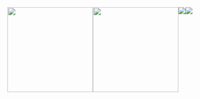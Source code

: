 
<!---Для подробной версии
[![Top Langs](https://github-readme-stats.vercel.app/api/top-langs/?username=acdemeg)](https://github.com/acdemeg/github-readme-stats)
-->

<div align="center">
  <div style="display: flex;">
    <img height="195vh" src="https://github-readme-stats.vercel.app/api/top-langs/?username=acdemeg&layout=compact#gh-light-mode-only" />
    <img height="195vh" src="https://github-readme-stats.vercel.app/api/top-langs/?username=acdemeg&layout=compact#gh-light-dark-only" />
    <img src="https://github-readme-stats.vercel.app/api?username=acdemeg&include_all_commits=true#gh-light-mode-only" />
    <img src="https://github-readme-stats.vercel.app/api?username=acdemeg&include_all_commits=true#gh-dark-mode-only" />
  </div>
</div>




